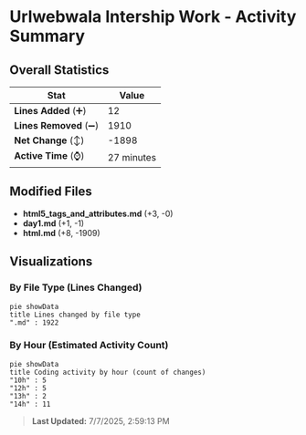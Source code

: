 # Urlwebwala Intership Work - Activity Summary 

## Overall Statistics

| Stat                   | Value                                                             |
| ---------------------- | ----------------------------------------------------------------- |
| **Lines Added** (➕)   | 12                                          |
| **Lines Removed** (➖) | 1910                                        |
| **Net Change** (↕)    | -1898                |
| **Active Time** (⌚)   | 27 minutes |


## Modified Files
- **html5_tags_and_attributes.md** (+3, -0)
- **day1.md** (+1, -1)
- **html.md** (+8, -1909)

## Visualizations

### By File Type (Lines Changed)

```mermaid
pie showData
title Lines changed by file type
".md" : 1922
```

### By Hour (Estimated Activity Count)

```mermaid
pie showData
title Coding activity by hour (count of changes)
"10h" : 5
"12h" : 5
"13h" : 2
"14h" : 11
```


> **Last Updated:** 7/7/2025, 2:59:13 PM